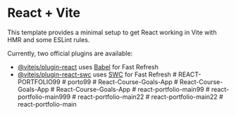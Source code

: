 # React + Vite

This template provides a minimal setup to get React working in Vite with HMR and some ESLint rules.

Currently, two official plugins are available:

- [@vitejs/plugin-react](https://github.com/vitejs/vite-plugin-react/blob/main/packages/plugin-react/README.md) uses [Babel](https://babeljs.io/) for Fast Refresh
- [@vitejs/plugin-react-swc](https://github.com/vitejs/vite-plugin-react-swc) uses [SWC](https://swc.rs/) for Fast Refresh
#   R E A C T - P O R T F O L I O 9 9  
 #   p o r t o 9 9  
 #   R e a c t - C o u r s e - G o a l s - A p p  
 #   R e a c t - C o u r s e - G o a l s - A p p  
 #   R e a c t - C o u r s e - G o a l s - A p p  
 #   r e a c t - p o r t f o l i o - m a i n 9 9  
 #   r e a c t - p o r t f o l i o - m a i n 9 9 9  
 #   r e a c t - p o r t f o l i o - m a i n 2 2  
 #   r e a c t - p o r t f o l i o - m a i n 2 2  
 #   r e a c t - p o r t f o l i o - m a i n  
 